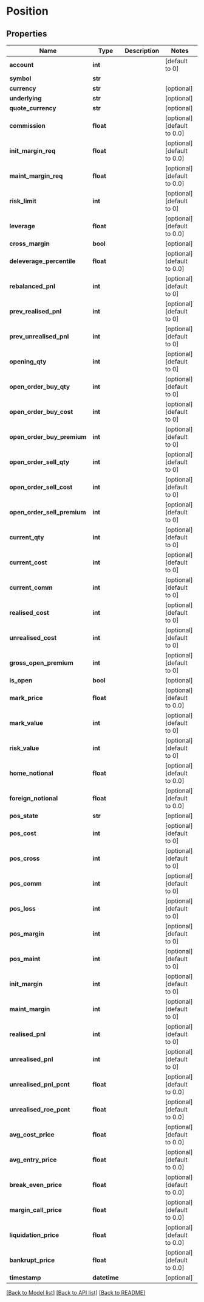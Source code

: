 # Position

## Properties
Name | Type | Description | Notes
------------ | ------------- | ------------- | -------------
**account** | **int** |  | [default to 0]
**symbol** | **str** |  | 
**currency** | **str** |  | [optional] 
**underlying** | **str** |  | [optional] 
**quote_currency** | **str** |  | [optional] 
**commission** | **float** |  | [optional] [default to 0.0]
**init_margin_req** | **float** |  | [optional] [default to 0.0]
**maint_margin_req** | **float** |  | [optional] [default to 0.0]
**risk_limit** | **int** |  | [optional] [default to 0]
**leverage** | **float** |  | [optional] [default to 0.0]
**cross_margin** | **bool** |  | [optional] 
**deleverage_percentile** | **float** |  | [optional] [default to 0.0]
**rebalanced_pnl** | **int** |  | [optional] [default to 0]
**prev_realised_pnl** | **int** |  | [optional] [default to 0]
**prev_unrealised_pnl** | **int** |  | [optional] [default to 0]
**opening_qty** | **int** |  | [optional] [default to 0]
**open_order_buy_qty** | **int** |  | [optional] [default to 0]
**open_order_buy_cost** | **int** |  | [optional] [default to 0]
**open_order_buy_premium** | **int** |  | [optional] [default to 0]
**open_order_sell_qty** | **int** |  | [optional] [default to 0]
**open_order_sell_cost** | **int** |  | [optional] [default to 0]
**open_order_sell_premium** | **int** |  | [optional] [default to 0]
**current_qty** | **int** |  | [optional] [default to 0]
**current_cost** | **int** |  | [optional] [default to 0]
**current_comm** | **int** |  | [optional] [default to 0]
**realised_cost** | **int** |  | [optional] [default to 0]
**unrealised_cost** | **int** |  | [optional] [default to 0]
**gross_open_premium** | **int** |  | [optional] [default to 0]
**is_open** | **bool** |  | [optional] 
**mark_price** | **float** |  | [optional] [default to 0.0]
**mark_value** | **int** |  | [optional] [default to 0]
**risk_value** | **int** |  | [optional] [default to 0]
**home_notional** | **float** |  | [optional] [default to 0.0]
**foreign_notional** | **float** |  | [optional] [default to 0.0]
**pos_state** | **str** |  | [optional] 
**pos_cost** | **int** |  | [optional] [default to 0]
**pos_cross** | **int** |  | [optional] [default to 0]
**pos_comm** | **int** |  | [optional] [default to 0]
**pos_loss** | **int** |  | [optional] [default to 0]
**pos_margin** | **int** |  | [optional] [default to 0]
**pos_maint** | **int** |  | [optional] [default to 0]
**init_margin** | **int** |  | [optional] [default to 0]
**maint_margin** | **int** |  | [optional] [default to 0]
**realised_pnl** | **int** |  | [optional] [default to 0]
**unrealised_pnl** | **int** |  | [optional] [default to 0]
**unrealised_pnl_pcnt** | **float** |  | [optional] [default to 0.0]
**unrealised_roe_pcnt** | **float** |  | [optional] [default to 0.0]
**avg_cost_price** | **float** |  | [optional] [default to 0.0]
**avg_entry_price** | **float** |  | [optional] [default to 0.0]
**break_even_price** | **float** |  | [optional] [default to 0.0]
**margin_call_price** | **float** |  | [optional] [default to 0.0]
**liquidation_price** | **float** |  | [optional] [default to 0.0]
**bankrupt_price** | **float** |  | [optional] [default to 0.0]
**timestamp** | **datetime** |  | [optional] 

[[Back to Model list]](../README.md#documentation-for-models) [[Back to API list]](../README.md#documentation-for-api-endpoints) [[Back to README]](../README.md)


